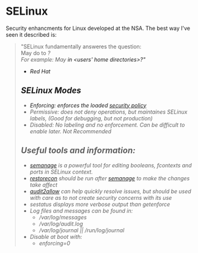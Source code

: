 # SELinux

Security enhancments for Linux developed at the NSA. The best way I've seen it described is:  
> "SELinux fundamentally answeres the question:  
> May *<subject>* do *<action>* to *<object>* ?  
> For example: May *<a web server>* *<access files>* in *<users' home directories>*?"  
> - Red Hat  
  
## SELinux Modes  
* Enforcing: enforces the loaded [security policy](https://github.com/disc0ninja/zet/search?q=security%20policy)  
* Permissive: does not deny operations, but maintaines SELinux labels, (Good for debugging, but not production)  
* Disabled: No labeling and no enforcement. Can be difficult to enable later. Not Recommended  
  
## Useful tools and information:
* [semanage](https://github.com/disc0ninja/zet/search?q=semanage) is a powerful tool for editing booleans, fcontexts and ports in SELinux context.  
* [restorecon](https://github.com/disc0ninja/zet/search?q=restorecon) should be run after [semanage](https://github.com/disc0ninja/zet/search?q=semanage) to make the changes take affect
* [audit2allow](https://github.com/disc0ninja/zet/search?q=audit2allow) can help quickly resolve issues, but should be used with care as to not create security concerns with its use
* sestatus displays more verbose output than getenforce
* Log files and messages can be found in:  
  * /var/log/messages
  * /var/log/audit.log
  * /var/log/journal || /run/log/journal   
* Disable at boot with:  
  * enforcing=0
